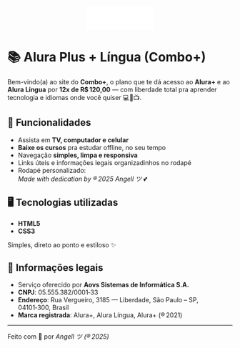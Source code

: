 <p align="center">
  <img src="img/Logo.png" alt="Logo Alura+" width="150"/>
</p>

# 📚 Alura Plus + Língua (Combo+)

Bem-vindo(a) ao site do **Combo+**, o plano que te dá acesso ao **Alura+** e ao **Alura Língua** por **12x de R$ 120,00** — com liberdade total pra aprender tecnologia e idiomas onde você quiser 💻📱📺.

## 🌟 Funcionalidades

- Assista em **TV, computador e celular**
- **Baixe os cursos** pra estudar offline, no seu tempo
- Navegação **simples, limpa e responsiva**
- Links úteis e informações legais organizadinhos no rodapé
- Rodapé personalizado:  
  *Made with dedication by ® 2025 Angell ツ* 💕

## 🖥️ Tecnologias utilizadas

- **HTML5**
- **CSS3**

Simples, direto ao ponto e estiloso ✨

## 📍 Informações legais

- Serviço oferecido por **Aovs Sistemas de Informática S.A.**
- **CNPJ**: 05.555.382/0001‑33  
- **Endereço**: Rua Vergueiro, 3185 — Liberdade, São Paulo – SP, 04101‑300, Brasil  
- **Marca registrada**: Alura+, Alura Língua, Alura+ (® 2021)

---

Feito com 💖 por *Angell ツ (® 2025)*
